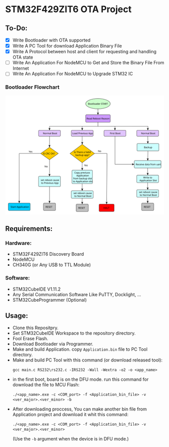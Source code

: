 # STM32F429ZIT6 OTA Project

## To-Do:

- [x] Write Bootloader with OTA supported
- [x] Write A PC Tool for download Application Binary File
- [x] Write A Protocol between host and client for requesting and handling OTA state
- [ ] Write An Application For NodeMCU to Get and Store the Binary File From Internet
- [ ] Write An Application For NodeMCU to Upgrade STM32 IC

### Bootloader Flowchart
![Bootloader Flowchart](./images/Bootloader.svg)

## Requirements:
### Hardware:
- STM32F429ZIT6 Discovery Board
- NodeMCU
- CH340G (or Any USB to TTL Module)

### Software:
- STM32CubeIDE V1.11.2
- Any Serial Communication Software Like PuTTY, Docklight, ...
- STM32CubeProgrammer (Optional)

## Usage:
- Clone this Repositpry.
- Set STM32CubeIDE Workspace to the repository directory.
- Fool Erase Flash.
- Download Bootloader via Programmer.
- Make and build Application. copy `Application.bin` file to PC Tool directory.
- Make and build PC Tool with this command (or download released tool):
  ```
  gcc main.c RS232\rs232.c -IRS232 -Wall -Wextra -o2 -o <app_name>
  ```
- in the first boot, board is on the DFU mode. run this command for download the file to MCU Flash:
  ```
  ./<app_name>.exe -c <COM_port> -f <Application_bin_file> -v <ver_major>.<ver_minor> -b
  ```
- After downloading proccess, You can make another bin file from Application project and download it whit this command:
  ```
  ./<app_name>.exe -c <COM_port> -f <Application_bin_file> -v <ver_major>.<ver_minor>
  ```
  (Use the `-b` argument when the device is in DFU mode.)

